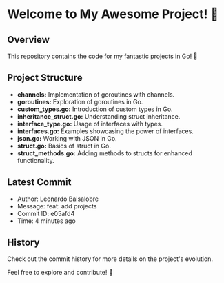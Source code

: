 # Welcome to My Awesome Project! 🚀

## Overview
This repository contains the code for my fantastic projects in Go! 🎉

## Project Structure
- **channels:** Implementation of goroutines with channels.
- **goroutines:** Exploration of goroutines in Go.
- **custom_types.go:** Introduction of custom types in Go.
- **inheritance_struct.go:** Understanding struct inheritance.
- **interface_type.go:** Usage of interfaces with types.
- **interfaces.go:** Examples showcasing the power of interfaces.
- **json.go:** Working with JSON in Go.
- **struct.go:** Basics of struct in Go.
- **struct_methods.go:** Adding methods to structs for enhanced functionality.

## Latest Commit
- Author: Leonardo Balsalobre
- Message: feat: add projects
- Commit ID: e05afd4
- Time: 4 minutes ago

## History
Check out the commit history for more details on the project's evolution.

Feel free to explore and contribute! 🌟
